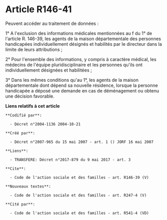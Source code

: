 # Article R146-41

Peuvent accéder au traitement de données : 

1° A l'exclusion des informations médicales mentionnées au f du 1° de l'article R. 146-39, les agents de la maison
départementale des personnes handicapées individuellement désignés et habilités par le directeur dans la limite de leurs
attributions ; 

2° Pour l'ensemble des informations, y compris à caractère médical, les médecins de l'équipe pluridisciplinaire et les
personnes qu'ils ont individuellement désignées et habilitées ; 

3° Dans les mêmes conditions qu'au 1°, les agents de la maison départementale dont dépend sa nouvelle résidence, lorsque la
personne handicapée a déposé une demande en cas de déménagement ou obtenu une décision favorable.

**Liens relatifs à cet article**

	**Codifié par**:

	  - Décret n°2004-1136 2004-10-21

	**Créé par**:

	  - Décret n°2007-965 du 15 mai 2007 - art. 1 () JORF 16 mai 2007

	**Liens**:

	  - TRANSFERE: Décret n°2017-879 du 9 mai 2017 - art. 3

	**Cite**:

	  - Code de l'action sociale et des familles - art. R146-39 (V)

	**Nouveaux textes**:

	  - Code de l'action sociale et des familles - art. R247-4 (V)

	**Cité par**:

	  - Code de l'action sociale et des familles - art. R541-4 (VD)
